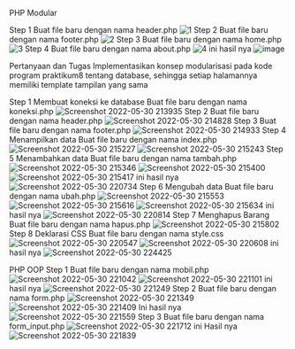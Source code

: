 PHP Modular

Step 1
Buat file baru dengan nama header.php
![1](https://user-images.githubusercontent.com/73973590/171022324-ec909f41-135c-47c7-9279-8dc091d16eb0.png)
Step 2
Buat file baru dengan nama footer.php
![2](https://user-images.githubusercontent.com/73973590/171022414-9f118a11-428a-4184-a852-f68735d1d97d.png)
Step 3
Buat file baru dengan nama home.php
![3](https://user-images.githubusercontent.com/73973590/171022477-70d80aab-fa99-4a72-a37b-086bbb66e41a.png)
Step 4
Buat file baru dengan nama about.php
![4](https://user-images.githubusercontent.com/73973590/171022602-07d33683-b4d0-4513-a177-1bcf3f2f8daf.png)
ini hasil nya
![image](https://user-images.githubusercontent.com/73973590/171024035-78fbb98f-e05d-4b15-8400-e256f9ade8e3.png)


Pertanyaan dan Tugas
Implementasikan konsep modularisasi pada kode program praktikum8 tentang
database, sehingga setiap halamannya memiliki template tampilan yang sama

Step 1
Membuat koneksi ke database
Buat file baru dengan nama koneksi.php
![Screenshot 2022-05-30 213935](https://user-images.githubusercontent.com/73973590/171024402-3afcc180-d245-420c-b33e-217c4814fb57.png)
Step 2
Buat file baru dengan nama header.php
![Screenshot 2022-05-30 214828](https://user-images.githubusercontent.com/73973590/171024641-5e3216e3-92d7-48d3-b9e4-b0618d5a0ba5.png)
Step 3
Buat file baru dengan nama footer.php
![Screenshot 2022-05-30 214933](https://user-images.githubusercontent.com/73973590/171024743-1e3fe56e-d904-4591-b409-0cbd4dcb245f.png)
Step 4
Menampilkan data 
Buat file baru dengan nama index.php
![Screenshot 2022-05-30 215227](https://user-images.githubusercontent.com/73973590/171024997-8cd314f1-6865-4143-a54c-c784f22fabe0.png)
![Screenshot 2022-05-30 215243](https://user-images.githubusercontent.com/73973590/171025020-799145b3-621e-4b0c-8cff-af3cda613c1a.png)
Step 5
Menambahkan data
Buat file baru dengan nama tambah.php
![Screenshot 2022-05-30 215346](https://user-images.githubusercontent.com/73973590/171025160-538b0bfd-0685-42c3-bd1e-5ae9ae538b43.png)
![Screenshot 2022-05-30 215400](https://user-images.githubusercontent.com/73973590/171025187-e41d4d77-538d-40b5-a981-50948e9e3495.png)
![Screenshot 2022-05-30 215417](https://user-images.githubusercontent.com/73973590/171025197-f88f118b-5cb4-43d2-bb07-45e2182dcc37.png)
ini hasil nya 
![Screenshot 2022-05-30 220734](https://user-images.githubusercontent.com/73973590/171026051-81f3a845-8e74-4f64-8ad2-e677969e94c8.png)
Step 6
Mengubah data
Buat file baru dengan nama ubah.php
![Screenshot 2022-05-30 215553](https://user-images.githubusercontent.com/73973590/171025369-006f4eb8-5fdb-441f-bd04-2c0c3215534b.png)
![Screenshot 2022-05-30 215616](https://user-images.githubusercontent.com/73973590/171025388-67a996ca-d2ae-4ffb-a2e7-e0a39ca318f4.png)
![Screenshot 2022-05-30 215634](https://user-images.githubusercontent.com/73973590/171025401-da55669b-e0b8-46c1-ae01-c8cae8342f57.png)
ini hasil nya
![Screenshot 2022-05-30 220814](https://user-images.githubusercontent.com/73973590/171026116-c5adbbf2-89de-4866-84bf-667b474f09c9.png)
Step 7
Menghapus Barang
Buat file baru dengan nama hapus.php
![Screenshot 2022-05-30 215802](https://user-images.githubusercontent.com/73973590/171025537-e072b500-4ece-4f9d-a516-0efecb44f6e5.png)
Step 8
Deklarasi CSS
Buat file baru dengan nama style.css
![Screenshot 2022-05-30 220547](https://user-images.githubusercontent.com/73973590/171025674-e823ee55-1c0a-49b9-a79b-dd823feb9976.png)
![Screenshot 2022-05-30 220608](https://user-images.githubusercontent.com/73973590/171025686-192d914f-7222-4cc6-90af-917bd4e7938b.png)
ini hasil nya 
![Screenshot 2022-05-30 224425](https://user-images.githubusercontent.com/73973590/171025969-e06a1a0e-dfc9-45ae-b305-10db83ba6e66.png)

PHP OOP
Step 1
Buat file baru dengan nama mobil.php
![Screenshot 2022-05-30 221042](https://user-images.githubusercontent.com/73973590/171026301-86bc8b82-8ef9-4c26-b4e8-1eae7f74a73c.png)
![Screenshot 2022-05-30 221101](https://user-images.githubusercontent.com/73973590/171026326-b48abdce-ea55-45ee-bee4-ee7faa56286d.png)
ini hasil nya
![Screenshot 2022-05-30 221249](https://user-images.githubusercontent.com/73973590/171026357-a67d01ab-e488-41a8-9238-3991b130b64f.png)
Step 2
Buat file baru dengan nama form.php
![Screenshot 2022-05-30 221349](https://user-images.githubusercontent.com/73973590/171026420-0a1fc87a-156b-45f8-b916-a72bb658ae9e.png)
![Screenshot 2022-05-30 221409](https://user-images.githubusercontent.com/73973590/171026439-e5dacf0e-7843-4f34-a626-34b6b466ac74.png)
Ini hasil nya
![Screenshot 2022-05-30 221559](https://user-images.githubusercontent.com/73973590/171026480-6d338c9c-0639-479b-ab74-85cb4997927d.png)
Step 3
Buat file baru dengan nama form_input.php
![Screenshot 2022-05-30 221712](https://user-images.githubusercontent.com/73973590/171026559-dbaaeb89-fa4f-41b2-a486-cfd0452c313d.png)
ini Hasil nya
![Screenshot 2022-05-30 221839](https://user-images.githubusercontent.com/73973590/171026593-1b30a92f-a168-4d74-8059-c234e2ea890b.png)










